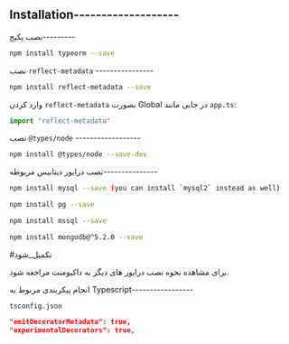 ## Installation-------------------

نصب پکیج---------

```bash
npm install typeorm --save
```

نصب `reflect-metadata` ----------------

```bash
npm install reflect-metadata --save
```

وارد کردن `reflect-metadata` بصورت Global در جایی مانند `app.ts`:

```ts
import "reflect-metadata"
```

نصب `@types/node` ------------------

```bash
npm install @types/node --save-dev
```

نصب درایور دیتابیس مربوطه---------------

```bash
npm install mysql --save (you can install `mysql2` instead as well)
```

```bash
npm install pg --save
```

```bash
npm install mssql --save
```

```bash
npm install mongodb@^5.2.0 --save
```

#تکمیل_شود 

برای مشاهده نحوه نصب درایور های دیگر به داکیومنت مراجعه شود.

انجام پیکربندی مربوط به Typescript-----------------

`tsconfig.json`
```json
"emitDecoratorMetadata": true, 
"experimentalDecorators": true,
```

